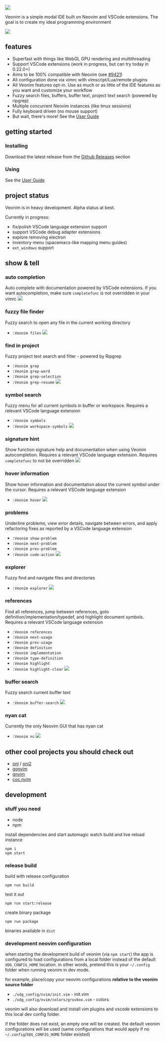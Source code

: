 ![](https://veonim.github.io/veonim/header.png)

Veonim is a simple modal IDE built on Neovim and VSCode extensions. The goal is to create my ideal programming environment

![](https://veonim.github.io/veonim/smart.png)

## features
- Superfast with things like WebGL GPU rendering and multithreading
- Support VSCode extensions (work in progress, but can try today in 0.22.0+)
- Aims to be 100% compatible with Neovim (see [#9421](https://github.com/neovim/neovim/issues/9421))
- All configuration done via vimrc with vimscript/Lua/remote plugins
- All Veonim features opt-in. Use as much or as little of the IDE features as you want and customize your workflow
- Fuzzy search files, buffers, buffer text, project text search (powered by ripgrep)
- Multiple concurrent Neovim instances (like tmux sessions)
- Fully keyboard driven (no mouse support)
- But wait, there's more! See the [User Guide](docs/readme.md)

## getting started

### Installing
Download the latest release from the [Github Releases](https://github.com/veonim/veonim/releases/latest) section

### Using
See the [User Guide](docs/readme.md)

## project status
Veonim is in heavy development. Alpha status at best.

Currently in progress:
- fix/polish VSCode language extension support
- support VSCode debug adapter extensions
- explore removing electron
- inventory menu (spacemacs-like mapping menu guides)
- `ext_windows` support

## show & tell

### auto completion
Auto complete with documentation powered by VSCode extensions. If you want autocompletion, make sure `completefunc` is not overridden in your vimrc
![](https://veonim.github.io/veonim/completion.png)

### fuzzy file finder
Fuzzy search to open any file in the current working directory
- `:Veonim files`
![](https://veonim.github.io/veonim/files.png)

### find in project
Fuzzy project text search and filter - powered by Ripgrep
- `:Veonim grep`
- `:Veonim grep-word`
- `:Veonim grep-selection`
- `:Veonim grep-resume`
![](https://veonim.github.io/veonim/grep.png)

### symbol search
Fuzzy menu for all current symbols in buffer or workspace. Requires a relevant VSCode language extension
- `:Veonim symbols`
- `:Veonim workspace-symbols`
![](https://veonim.github.io/veonim/symbols.png)

### signature hint
Show function signature help and documentation when using Veonim autocompletion. Requires a relevant VSCode language extension. Requires `completefunc` to not be overridden
![](https://veonim.github.io/veonim/hint.png)

### hover information
Show hover information and documentation about the current symbol under the cursor. Requires a relevant VSCode language extension
- `:Veonim hover`
![](https://veonim.github.io/veonim/hover.png)

### problems
Underline problems, view error details, navigate between errors, and apply refactoring fixes as reported by a VSCode language extension
- `:Veonim show-problem`
- `:Veonim next-problem`
- `:Veonim prev-problem`
- `:Veonim code-action`
![](https://veonim.github.io/veonim/problems.png)

### explorer
Fuzzy find and navigate files and directories
- `:Veonim explorer`
![](https://veonim.github.io/veonim/explorer.png)

### references
Find all references, jump between references, goto definition/implementation/typedef, and highlight document symbols. Requires a relevant VSCode language extension
- `:Veonim references`
- `:Veonim next-usage`
- `:Veonim prev-usage`
- `:Veonim definition`
- `:Veonim implementation`
- `:Veonim type-definition`
- `:Veonim highlight`
- `:Veonim highlight-clear`
![](https://veonim.github.io/veonim/references.png)

### buffer search
Fuzzy search current buffer text
- `:Veonim buffer-search`
![](https://veonim.github.io/veonim/buffer-search.png)

### nyan cat
Currently the only Neovim GUI that has nyan cat
- `:Veonim nc`
![](https://veonim.github.io/veonim/nyan.png)

## other cool projects you should check out

- [oni](https://github.com/onivim/oni) / [oni2](https://github.com/onivim/oni2)
- [gonvim](https://github.com/akiyosi/gonvim)
- [gnvim](https://github.com/vhakulinen/gnvim)
- [coc.nvim](https://github.com/neoclide/coc.nvim)

## development

### stuff you need
- node
- npm

install dependencies and start automagic watch build and live reload instance

```
npm i
npm start
```

### release build

build with release configuration

```
npm run build
```

test it out
```
npm run start:release
```

create binary package
```
npm run package
```

binaries available in `dist`

### development neovim configuration

when starting the development build of veonim (via `npm start`) the app is configured to load configurations from a local folder instead of the default `XDG_CONFIG_HOME` location. in other words, pretend this is your `~/.config` folder when running veonim in dev mode.

for example, place/copy your neovim configurations **relative to the veonim source folder**
- `./xdg_config/nvim/init.vim` - init.vim
- `./xdg_config/nvim/colors/gruvbox.vim` - colors

veonim will also download and install vim plugins and vscode extensions to this local dev config folder.

if the folder does not exist, an empty one will be created. the default veonim configurations will be used (same configurations that would apply if no `~/.config`/`XDG_CONFIG_HOME` folder existed)
